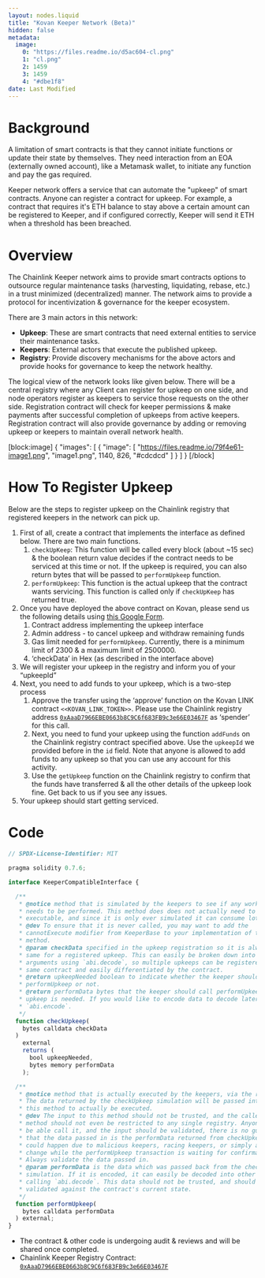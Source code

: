 ```yaml
---
layout: nodes.liquid
title: "Kovan Keeper Network (Beta)"
hidden: false
metadata: 
  image: 
    0: "https://files.readme.io/d5ac604-cl.png"
    1: "cl.png"
    2: 1459
    3: 1459
    4: "#dbe1f8"
date: Last Modified
---
```

# Background

A limitation of smart contracts is that they cannot initiate functions or update their state by themselves. They need interaction from an EOA (externally owned account), like a Metamask wallet, to initiate any function and pay the gas required.

Keeper network offers a service that can automate the "upkeep" of smart contracts.  Anyone can register a contract for upkeep. For example, a contract that requires it's ETH balance to stay above a certain amount can be registered to Keeper, and if configured correctly, Keeper will send it ETH when a threshold has been breached.

# Overview

The Chainlink Keeper network aims to provide smart contracts options to outsource regular maintenance tasks (harvesting, liquidating, rebase, etc.) in a trust minimized (decentralized) manner. The network aims to provide a protocol for incentivization & governance for the keeper ecosystem.

There are 3 main actors in this network:
- **Upkeep**: These are smart contracts that need external entities to service their maintenance tasks.
- **Keepers**: External actors that execute the published upkeep.
- **Registry**: Provide discovery mechanisms for the above actors and provide hooks for governance to keep the network healthy.

The logical view of the network looks like given below. There will be a central registry where any Client can register for upkeep on one side, and node operators register as keepers to service those requests on the other side. Registration contract will check for keeper permissions & make payments after successful completion of upkeeps from active keepers. Registration contract will also provide governance by adding or removing upkeep or keepers to maintain overall network health.

[block:image]
{
  "images": [
    {
      "image": [
        "https://files.readme.io/79f4e61-image1.png",
        "image1.png",
        1140,
        826,
        "#cdcdcd"
      ]
    }
  ]
}
[/block]
# How To Register Upkeep

Below are the steps to register upkeep on the Chainlink registry that registered keepers in the network can pick up.

1. First of all, create a contract that implements the interface as defined below. There are two main functions.
    1. `checkUpKeep`: This function will be called every block (about ~15 sec) & the boolean return value decides if the contract needs to be serviced at this time or not. If the upkeep is required, you can also return bytes that will be passed to `performUpkeep` function.
    2. `performUpkeep`: This function is the actual upkeep that the contract wants servicing. This function is called only if `checkUpKeep` has returned true.
2. Once you have deployed the above contract on Kovan, please send us the following details using <a href="https://forms.gle/6syh43t7WjMGqdTA6" target="_blank">this Google Form</a>.
    1. Contract address implementing the upkeep interface
    2. Admin address - to cancel upkeep and withdraw remaining funds
    3. Gas limit needed for `performUpkeep`. Currently, there is a minimum limit of 2300 & a maximum limit of 2500000.
    4. ‘checkData’ in Hex (as described in the interface above)
3. We will register your upkeep in the registry and inform you of your “upkeepId”
4. Next, you need to add funds to your upkeep, which is a two-step process
    1. Approve the transfer using the ‘approve’ function on the Kovan LINK contract `<<KOVAN_LINK_TOKEN>>`. Please use the Chainlink registry address <a href="https://kovan.etherscan.io/address/0xAaaD7966EBE0663b8C9C6f683FB9c3e66E03467F" target="_blank">`0xAaaD7966EBE0663b8C9C6f683FB9c3e66E03467F`</a> as ‘spender’ for this call.
    2. Next, you need to fund your upkeep using the function `addFunds` on the Chainlink registry contract specified above. Use the `upkeepId` we provided before in the `id` field. Note that anyone is allowed to add funds to any upkeep so that you can use any account for this activity. 
    3. Use the `getUpkeep` function on the Chainlink registry to confirm that the funds have transferred & all the other details of the upkeep look fine. Get back to us if you see any issues.
5. Your upkeep should start getting serviced.

# Code

```javascript
// SPDX-License-Identifier: MIT

pragma solidity 0.7.6;

interface KeeperCompatibleInterface {

  /**
   * @notice method that is simulated by the keepers to see if any work actually
   * needs to be performed. This method does does not actually need to be
   * executable, and since it is only ever simulated it can consume lots of gas.
   * @dev To ensure that it is never called, you may want to add the
   * cannotExecute modifier from KeeperBase to your implementation of this
   * method.
   * @param checkData specified in the upkeep registration so it is always the
   * same for a registered upkeep. This can easily be broken down into specific
   * arguments using `abi.decode`, so multiple upkeeps can be registered on the
   * same contract and easily differentiated by the contract.
   * @return upkeepNeeded boolean to indicate whether the keeper should call
   * performUpkeep or not.
   * @return performData bytes that the keeper should call performUpkeep with, if
   * upkeep is needed. If you would like to encode data to decode later, try
   * `abi.encode`.
   */
  function checkUpkeep(
    bytes calldata checkData
  )
    external
    returns (
      bool upkeepNeeded,
      bytes memory performData
    );

  /**
   * @notice method that is actually executed by the keepers, via the registry.
   * The data returned by the checkUpkeep simulation will be passed into
   * this method to actually be executed.
   * @dev The input to this method should not be trusted, and the caller of the
   * method should not even be restricted to any single registry. Anyone should
   * be able call it, and the input should be validated, there is no guarantee
   * that the data passed in is the performData returned from checkUpkeep. This
   * could happen due to malicious keepers, racing keepers, or simply a state
   * change while the performUpkeep transaction is waiting for confirmation.
   * Always validate the data passed in.
   * @param performData is the data which was passed back from the checkData
   * simulation. If it is encoded, it can easily be decoded into other types by
   * calling `abi.decode`. This data should not be trusted, and should be
   * validated against the contract's current state.
   */
  function performUpkeep(
    bytes calldata performData
  ) external;
}
```

- The contract & other code is undergoing audit & reviews and will be shared once completed.
- Chainlink Keeper Registry Contract: <a href="https://kovan.etherscan.io/address/0xAaaD7966EBE0663b8C9C6f683FB9c3e66E03467F#code" target="_blank">`0xAaaD7966EBE0663b8C9C6f683FB9c3e66E03467F`</a>